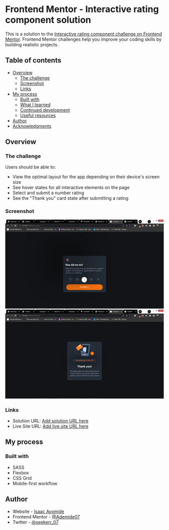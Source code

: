 # Frontend Mentor - Interactive rating component solution

This is a solution to the [Interactive rating component challenge on Frontend Mentor](https://www.frontendmentor.io/challenges/interactive-rating-component-koxpeBUmI). Frontend Mentor challenges help you improve your coding skills by building realistic projects. 

## Table of contents

- [Overview](#overview)
  - [The challenge](#the-challenge)
  - [Screenshot](#screenshot)
  - [Links](#links)
- [My process](#my-process)
  - [Built with](#built-with)
  - [What I learned](#what-i-learned)
  - [Continued development](#continued-development)
  - [Useful resources](#useful-resources)
- [Author](#author)
- [Acknowledgments](#acknowledgments)


## Overview

### The challenge

Users should be able to:

- View the optimal layout for the app depending on their device's screen size
- See hover states for all interactive elements on the page
- Select and submit a number rating
- See the "Thank you" card state after submitting a rating

### Screenshot

![](./images/Prime's-Solution.png)
![](./images/Prime's__Solution.png)

### Links

- Solution URL: [Add solution URL here](https://your-solution-url.com)
- Live Site URL: [Add live site URL here](https://prime-interactive-rating-component.vercel.app/)

## My process

### Built with

- SASS
- Flexbox
- CSS Grid
- Mobile-first workflow

## Author

- Website - [Isaac Ayomide](https://github.com/Isaacayomi)
- Frontend Mentor - [@Ademide07](https://www.frontendmentor.io/profile/Ademide07)
- Twitter - [@seekerr_07](https://www.twitter.com/seekerr_07 )


